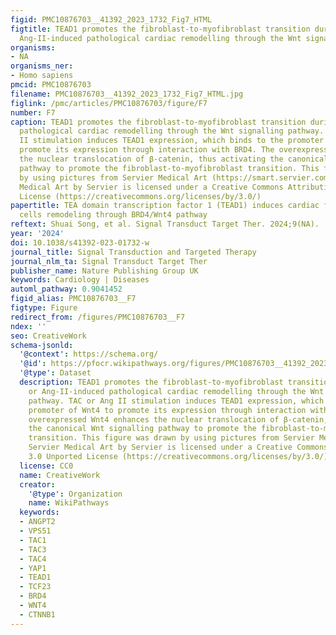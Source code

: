 ```yaml
---
figid: PMC10876703__41392_2023_1732_Fig7_HTML
figtitle: TEAD1 promotes the fibroblast-to-myofibroblast transition during TAC or
  Ang-II-induced pathological cardiac remodelling through the Wnt signalling pathway
organisms:
- NA
organisms_ner:
- Homo sapiens
pmcid: PMC10876703
filename: PMC10876703__41392_2023_1732_Fig7_HTML.jpg
figlink: /pmc/articles/PMC10876703/figure/F7
number: F7
caption: TEAD1 promotes the fibroblast-to-myofibroblast transition during TAC or Ang-II-induced
  pathological cardiac remodelling through the Wnt signalling pathway. TAC or Ang
  II stimulation induces TEAD1 expression, which binds to the promoter of Wnt4 to
  promote its expression through interaction with BRD4. The overexpressed Wnt4 enhances
  the nuclear translocation of β-catenin, thus activating the canonical Wnt signalling
  pathway to promote the fibroblast-to-myofibroblast transition. This figure was drawn
  by using pictures from Servier Medical Art (https://smart.servier.com/). Servier
  Medical Art by Servier is licensed under a Creative Commons Attribution 3.0 Unported
  License (https://creativecommons.org/licenses/by/3.0/)
papertitle: TEA domain transcription factor 1 (TEAD1) induces cardiac fibroblasts
  cells remodeling through BRD4/Wnt4 pathway
reftext: Shuai Song, et al. Signal Transduct Target Ther. 2024;9(NA).
year: '2024'
doi: 10.1038/s41392-023-01732-w
journal_title: Signal Transduction and Targeted Therapy
journal_nlm_ta: Signal Transduct Target Ther
publisher_name: Nature Publishing Group UK
keywords: Cardiology | Diseases
automl_pathway: 0.9041452
figid_alias: PMC10876703__F7
figtype: Figure
redirect_from: /figures/PMC10876703__F7
ndex: ''
seo: CreativeWork
schema-jsonld:
  '@context': https://schema.org/
  '@id': https://pfocr.wikipathways.org/figures/PMC10876703__41392_2023_1732_Fig7_HTML.html
  '@type': Dataset
  description: TEAD1 promotes the fibroblast-to-myofibroblast transition during TAC
    or Ang-II-induced pathological cardiac remodelling through the Wnt signalling
    pathway. TAC or Ang II stimulation induces TEAD1 expression, which binds to the
    promoter of Wnt4 to promote its expression through interaction with BRD4. The
    overexpressed Wnt4 enhances the nuclear translocation of β-catenin, thus activating
    the canonical Wnt signalling pathway to promote the fibroblast-to-myofibroblast
    transition. This figure was drawn by using pictures from Servier Medical Art (https://smart.servier.com/).
    Servier Medical Art by Servier is licensed under a Creative Commons Attribution
    3.0 Unported License (https://creativecommons.org/licenses/by/3.0/)
  license: CC0
  name: CreativeWork
  creator:
    '@type': Organization
    name: WikiPathways
  keywords:
  - ANGPT2
  - VPS51
  - TAC1
  - TAC3
  - TAC4
  - YAP1
  - TEAD1
  - TCF23
  - BRD4
  - WNT4
  - CTNNB1
---
```


